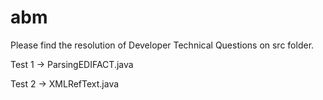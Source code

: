 # abm

  Please find the resolution of Developer Technical Questions on src folder.
  
  Test 1 -> ParsingEDIFACT.java
  
  Test 2 -> XMLRefText.java
  
  
